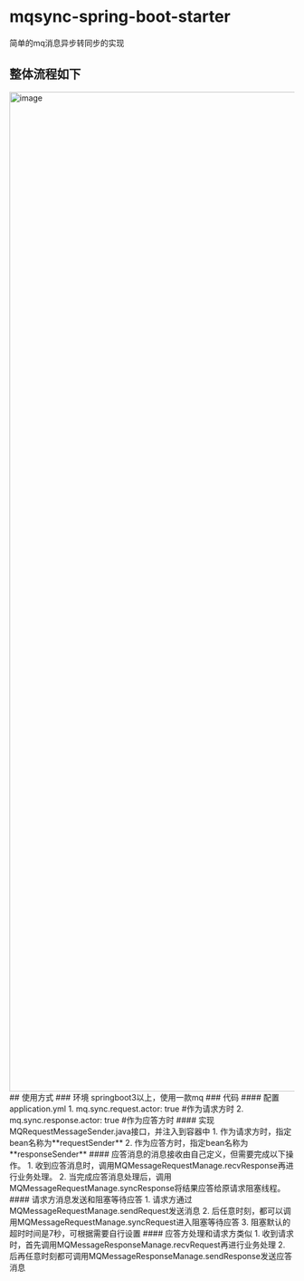 # mqsync-spring-boot-starter
简单的mq消息异步转同步的实现
## 整体流程如下
<img width="3724" height="1764" alt="image" src="https://github.com/user-attachments/assets/b6b05d2b-6c9f-4c52-bb61-0d6f358587ae" />

<br/>
## 使用方式
### 环境 
springboot3以上，使用一款mq
### 代码
#### 配置application.yml
1.  mq.sync.request.actor: true #作为请求方时
2.  mq.sync.response.actor: true #作为应答方时
#### 实现MQRequestMessageSender.java接口，并注入到容器中
1.  作为请求方时，指定bean名称为**requestSender**
2.  作为应答方时，指定bean名称为**responseSender**
#### 应答消息的消息接收由自己定义，但需要完成以下操作。
1.  收到应答消息时，调用MQMessageRequestManage.recvResponse再进行业务处理。
2.  当完成应答消息处理后，调用MQMessageRequestManage.syncResponse将结果应答给原请求阻塞线程。
#### 请求方消息发送和阻塞等待应答
1.  请求方通过MQMessageRequestManage.sendRequest发送消息
2.  后任意时刻，都可以调用MQMessageRequestManage.syncRequest进入阻塞等待应答
3.  阻塞默认的超时时间是7秒，可根据需要自行设置
#### 应答方处理和请求方类似
1.  收到请求时，首先调用MQMessageResponseManage.recvRequest再进行业务处理
2.  后再任意时刻都可调用MQMessageResponseManage.sendResponse发送应答消息
